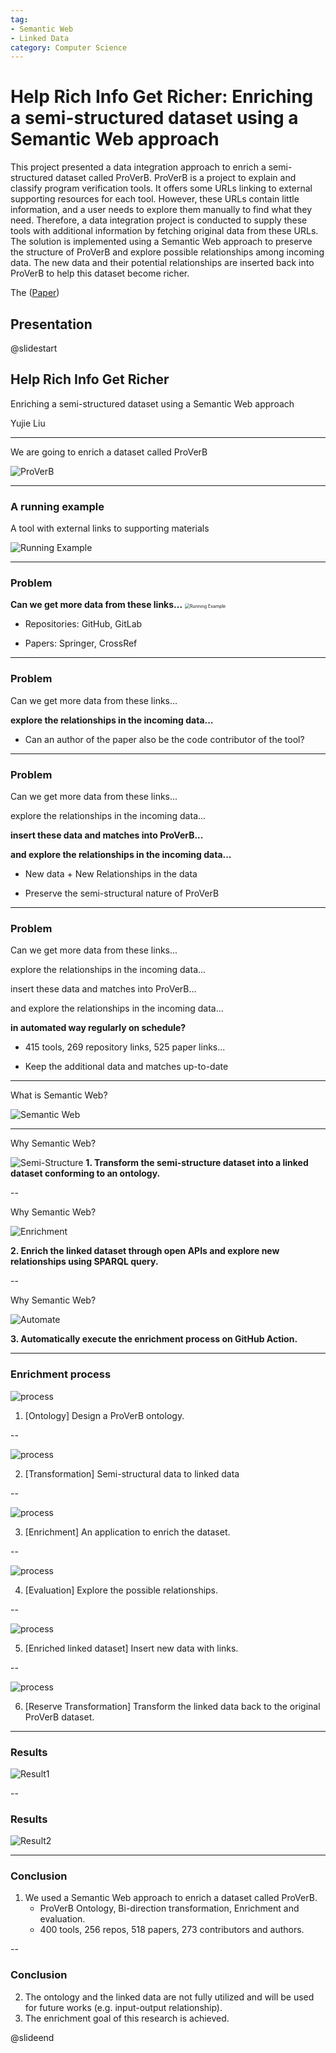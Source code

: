 ```yaml
---
tag:
- Semantic Web
- Linked Data
category: Computer Science
---
```


# Help Rich Info Get Richer: Enriching a semi-structured dataset using a Semantic Web approach
This project presented a data integration approach to enrich a semi-structured dataset called ProVerB. ProVerB is a project to explain and classify program verification tools. It offers some URLs linking to external supporting resources for each tool. However, these URLs contain little information, and a user needs to explore them manually to find what they need. Therefore, a data integration project is conducted to supply these tools with additional information by fetching original data from these URLs. The solution is implemented using a Semantic Web approach to preserve the structure of ProVerB and explore possible relationships among incoming data. The new data and their potential relationships are inserted back into ProVerB to help this dataset become richer.

The ([Paper](https://essay.utwente.nl/91716/))

## Presentation
@slidestart

## Help Rich Info Get Richer
Enriching a semi-structured dataset using a Semantic Web approach

Yujie Liu

---

We are going to enrich a dataset called ProVerB

![ProVerB](https://raw.githubusercontent.com/LiuLiujie/pic-bed-1/main/images/202309201255880.png)

---

### A running example

A tool with external links to supporting materials

![Running Example](https://raw.githubusercontent.com/LiuLiujie/pic-bed-1/main/images/202309201258224.png)

---

### Problem

**Can we get more data from these links...**
<img src="https://raw.githubusercontent.com/LiuLiujie/pic-bed-1/main/images/202309201258224.png" alt="Running Example" style="zoom:50%;" />

- Repositories: GitHub, GitLab
<!-- .element: class="fragment fade-in" data-fragment-index="1"-->
- Papers: Springer, CrossRef
<!-- .element: class="fragment fade-in" data-fragment-index="1"-->

---

### Problem
Can we get more data from these links...

**explore the relationships in the incoming data...**

- Can an author of the paper also be the code contributor of the tool?
<!-- .element: class="fragment fade-in" data-fragment-index="1"-->

---

### Problem
Can we get more data from these links...

explore the relationships in the incoming data...

**insert these data and matches into ProVerB...**

**and explore the relationships in the incoming data...**

- New data + New Relationships in the data
<!-- .element: class="fragment fade-in" data-fragment-index="1"-->
- Preserve the semi-structural nature of ProVerB
<!-- .element: class="fragment fade-in" data-fragment-index="1"-->

---

### Problem
Can we get more data from these links...

explore the relationships in the incoming data...

insert these data and matches into ProVerB...

and explore the relationships in the incoming data...

**in automated way regularly on schedule?**

- 415 tools, 269 repository links, 525 paper links...
<!-- .element: class="fragment fade-in" data-fragment-index="1"-->
- Keep the additional data and matches up-to-date
<!-- .element: class="fragment fade-in" data-fragment-index="1"-->

---

What is Semantic Web?

![Semantic Web](https://raw.githubusercontent.com/LiuLiujie/pic-bed-1/main/images/202309201348570.png)

---

Why Semantic Web?

![Semi-Structure](https://raw.githubusercontent.com/LiuLiujie/pic-bed-1/main/images/202309201351991.png)
**1. Transform the semi-structure dataset into a linked dataset conforming to an ontology.**

--

Why Semantic Web?

![Enrichment](https://raw.githubusercontent.com/LiuLiujie/pic-bed-1/main/images/202309201357524.png)

**2. Enrich the linked dataset through open APIs and explore new relationships using SPARQL query.**

--

Why Semantic Web?

![Automate](https://raw.githubusercontent.com/LiuLiujie/pic-bed-1/main/images/202309201353741.png)

**3. Automatically execute the enrichment process on GitHub Action.**

---

### Enrichment process

![process](https://raw.githubusercontent.com/LiuLiujie/pic-bed-1/main/images/202309201400693.png)

1. [Ontology] Design a ProVerB ontology.

--

![process](https://raw.githubusercontent.com/LiuLiujie/pic-bed-1/main/images/202309201400693.png)

2. [Transformation] Semi-structural data to linked data

--

![process](https://raw.githubusercontent.com/LiuLiujie/pic-bed-1/main/images/202309201400693.png)

3. [Enrichment] An application to enrich the dataset.

--

![process](https://raw.githubusercontent.com/LiuLiujie/pic-bed-1/main/images/202309201400693.png)

4. [Evaluation] Explore the possible relationships.

--

![process](https://raw.githubusercontent.com/LiuLiujie/pic-bed-1/main/images/202309201400693.png)

5. [Enriched linked dataset] Insert new data with links.

--

![process](https://raw.githubusercontent.com/LiuLiujie/pic-bed-1/main/images/202309201400693.png)

6. [Reserve Transformation] Transform the linked data back to the original ProVerB dataset.

---

### Results

![Result1](https://raw.githubusercontent.com/LiuLiujie/pic-bed-1/main/images/202309201405526.png)

--

### Results

![Result2](https://raw.githubusercontent.com/LiuLiujie/pic-bed-1/main/images/202309201406560.png)

---

### Conclusion
1. We used a Semantic Web approach to enrich a dataset called ProVerB.
    - ProVerB Ontology, Bi-direction transformation, Enrichment and evaluation.
    - 400 tools, 256 repos, 518 papers, 273 contributors and authors.

--

### Conclusion
2. The ontology and the linked data are not fully utilized and will be used for future works (e.g. input-output relationship).
3. The enrichment goal of this research is achieved.

@slideend
